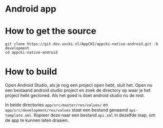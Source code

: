 # Android app

# How to get the source

    git clone https://git.dev.uscki.nl/AppCKI/appcki-native-android.git -b development
    cd appcki-native-android

# How to build

Open Android Studio, als je nog een project open hebt, sluit het. Open nu een bestaand android studio project en zoek de directory op waar je het project hebt gecloned. Als het goed is doet android studio nu de rest.

In beide directories `app/src/master/res/values/` en `app/src/development/res/values` staat een bestand genaamd `api-template.xml`. Kopieer deze naar een bestand `api.xml` in dezelfde map, om de app te kunnen laten draaien.